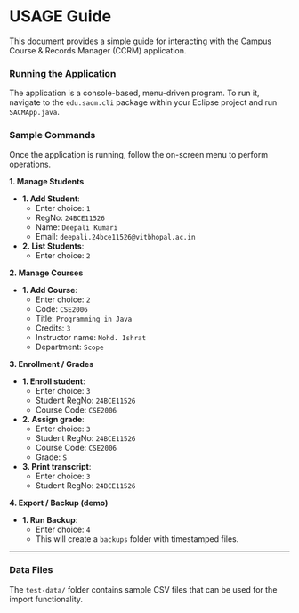 # USAGE Guide

This document provides a simple guide for interacting with the Campus Course & Records Manager (CCRM) application.

### Running the Application
The application is a console-based, menu-driven program. To run it, navigate to the `edu.sacm.cli` package within your Eclipse project and run `SACMApp.java`.

### Sample Commands

Once the application is running, follow the on-screen menu to perform operations.

**1. Manage Students**
* **1. Add Student**:
    * Enter choice: `1`
    * RegNo: `24BCE11526`
    * Name: `Deepali Kumari`
    * Email: `deepali.24bce11526@vitbhopal.ac.in`
* **2. List Students**:
    * Enter choice: `2`

**2. Manage Courses**
* **1. Add Course**:
    * Enter choice: `2`
    * Code: `CSE2006`
    * Title: `Programming in Java`
    * Credits: `3`
    * Instructor name: `Mohd. Ishrat`
    * Department: `Scope`

**3. Enrollment / Grades**
* **1. Enroll student**:
    * Enter choice: `3`
    * Student RegNo: `24BCE11526`
    * Course Code: `CSE2006`
* **2. Assign grade**:
    * Enter choice: `3`
    * Student RegNo: `24BCE11526`
    * Course Code: `CSE2006`
    * Grade: `S`
* **3. Print transcript**:
    * Enter choice: `3`
    * Student RegNo: `24BCE11526`

**4. Export / Backup (demo)**
* **1. Run Backup**:
    * Enter choice: `4`
    * This will create a `backups` folder with timestamped files.

---

### Data Files
The `test-data/` folder contains sample CSV files that can be used for the import functionality.
